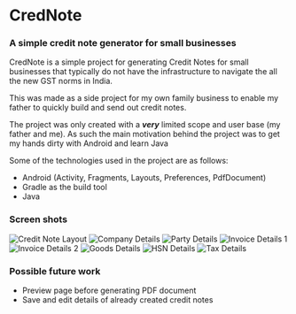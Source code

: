# CredNote
### A simple credit note generator for small businesses

CredNote is a simple project for generating Credit Notes for small businesses that typically do not have the infrastructure to navigate the all the new GST norms in India. 

This was made as a side project for my own family business to enable my father to quickly build and send out credit notes.

The project was only created with a **_very_** limited scope and user base (my father and me). As such the main motivation behind the project was to get my hands dirty with Android and learn Java

Some of the technologies used in the project are as follows:
- Android (Activity, Fragments, Layouts, Preferences, PdfDocument)
- Gradle as the build tool
- Java

### Screen shots

![Credit Note Layout](./readme_assets/Screenshot_20220829-012907744.png "Credit Note Layout")
![Company Details](./readme_assets/Screenshot_20220829-012925400.png "Company Details")
![Party Details](./readme_assets/Screenshot_20220829-012928681.png "Party Details")
![Invoice Details 1](./readme_assets/Screenshot_20220829-012935150.png "Invoice Details 1")
![Invoice Details 2](./readme_assets/Screenshot_20220829-012932101.png "Invoice Details 2")
![Goods Details](./readme_assets/Screenshot_20220829-012938592.png "Goods Details")
![HSN Details](./readme_assets/Screenshot_20220829-012943569.png "HSN Details")
![Tax Details](./readme_assets/Screenshot_20220829-012947357.png "Tax Details")

### Possible future work
- Preview page before generating PDF document
- Save and edit details of already created credit notes